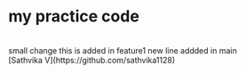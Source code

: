 # my practice code 
<br>
small change
this is added in feature1
new line addded in main<br>
[Sathvika V](https://github.com/sathvika1128)
